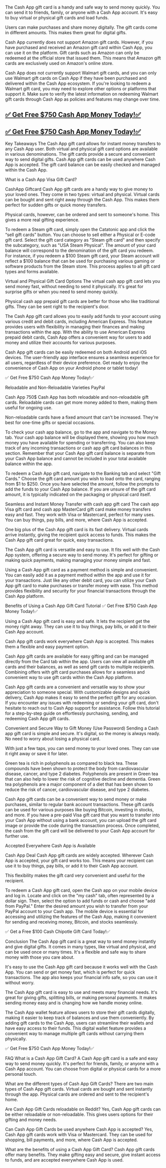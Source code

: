 The Cash App gift card is a handy and safe way to send money quickly. You can send it to friends, family, or anyone with a Cash App account. It's easy to buy virtual or physical gift cards and load funds.

Users can make purchases and share money digitally. The gift cards come in different amounts. This makes them great for digital gifts.

Cash App currently does not support Amazon gift cards. However, if you have purchased and received an Amazon gift card within Cash App, you can use it on the platform. Gift cards such as Amazon can only be redeemed at the official store that issued them. This means that Amazon gift cards are exclusively used on Amazon's online store.

Cash App does not currently support Walmart gift cards, and you can only use Walmart gift cards on Cash App if they have been purchased and delivered within the Cash App ecosystem. If you're looking to redeem a Walmart gift card, you may need to explore other options or platforms that support it. Make sure to verify the latest information on redeeming Walmart gift cards through Cash App as policies and features may change over time.

[✅ Get Free $750 Cash App Money Today!✅](https://todaylink.site/CashApp)
--
[✅ Get Free $750 Cash App Money Today!✅](https://todaylink.site/CashApp)
--
Key Takeaways
The Cash App gift card allows for instant money transfers to any Cash App user.
Both virtual and physical gift card options are available in various denominations.
The gift cards provide a secure and convenient way to send digital gifts.
Cash App gift cards can be used anywhere Cash App is accepted.
The gift card balance can be easily checked and managed within the Cash App.

What is a Cash App Visa Gift Card?



CashApp Giftcard
Cash App gift cards are a handy way to give money to your loved ones. They come in two types: virtual and physical. Virtual cards can be bought and sent right away through the Cash App. This makes them perfect for sudden gifts or quick money transfers.

Physical cards, however, can be ordered and sent to someone's home. This gives a more real gifting experience.

To redeem a Steam gift card, simply open the Catatonic app and click the “sell gift cards” button. You can choose to sell either a Physical or E-code gift card. Select the gift card category as "Steam gift card" and then specify the subcategory, such as "USA Steam Physical". The amount of your card balance will correspond to the denomination of the gift card you redeem. For instance, if you redeem a $100 Steam gift card, your Steam account will reflect a $100 balance that can be used for purchasing various gaming or software products from the Steam store. This process applies to all gift card types and forms available.

Virtual and Physical Gift Card Options
The virtual cash app gift card lets you send money fast, without needing to send it physically. It's great for surprise gifts or when you need to send money quickly.

Physical cash app prepaid gift cards are better for those who like traditional gifts. They can be sent right to the recipient's door.

The Cash App gift card allows you to easily add funds to your account using various credit and debit cards, including American Express. This feature provides users with flexibility in managing their finances and making transactions within the app. With the ability to use American Express prepaid debit cards, Cash App offers a convenient way for users to add money and utilize their accounts for various purposes.

Cash App gift cards can be easily redeemed on both Android and iOS devices. The user-friendly app interface ensures a seamless experience for all users, regardless of their device preference. Get ready to enjoy the convenience of Cash App on your Android phone or tablet today!

✅ Get Free $750 Cash App Money Today!✅

Reloadable and Non-Reloadable Varieties PayPal



Cash App 750$
Cash App has both reloadable and non-reloadable gift cards. Reloadable cards can get more money added to them, making them useful for ongoing use.

Non-reloadable cards have a fixed amount that can't be increased. They're best for one-time gifts or special occasions.

To check your cash app balance, go to the app and navigate to the Money tab. Your cash app balance will be displayed there, showing you how much money you have available for spending or transferring. You can also keep track of any incoming transactions or cash app gift card balances in this section. Remember that your Cash App gift card balance is separate from your Cash App balance and cannot be included in your total available balance within the app.

To redeem a Cash App gift card, navigate to the Banking tab and select "Gift Cards." Choose the gift card amount you wish to load onto the card, ranging from $1 to $250. Once you have selected the amount, follow the prompts to add the funds to your Cash App balance. If you are unsure of the gift card amount, it is typically indicated on the packaging or physical card itself.

Seamless and Instant Money Transfer with cash app gift card
The cash app Visa gift card and cash app MasterCard gift card make money transfers easy and fast. They work with Visa or Mastercard, perfect for many uses. You can buy things, pay bills, and more, where Cash App is accepted.

One big plus of the Cash App gift card is its fast delivery. Virtual cards arrive instantly, giving the recipient quick access to funds. This makes the Cash App gift card great for quick, easy transactions.

The Cash App gift card is versatile and easy to use. It fits well with the Cash App system, offering a secure way to send money. It's perfect for gifting or making quick payments, making managing your money simple and fast.

Using a Cash App gift card as a payment method is simple and convenient. You can easily add it as a payment method within the app and use it for your transactions. Just like any other debit card, you can utilize your Cash App gift card to make purchases or transfer money with ease. This method provides flexibility and security for your financial transactions through the Cash App platform.

Benefits of Using a Cash App Gift Card Tutorial
✅ Get Free $750 Cash App Money Today!✅

Using a Cash App gift card is easy and safe. It lets the recipient get the money right away. They can use it to buy things, pay bills, or add it to their Cash App account.

Cash App gift cards work everywhere Cash App is accepted. This makes them a flexible and easy payment option.

Cash App gift cards are available for easy gifting and can be managed directly from the Card tab within the app. Users can view all available gift cards and their balances, as well as send gift cards to multiple recipients. Combining offers with gift card purchases allows for a seamless and convenient way to use gift cards within the Cash App platform.

Cash App gift cards are a convenient and versatile way to show your appreciation to someone special. With customizable designs and quick delivery, Cash App makes it easy to send the perfect gift for any occasion. If you encounter any issues with redeeming or sending your gift card, don't hesitate to reach out to Cash App support for assistance. Follow this tutorial for a step-by-step guide on effortlessly purchasing, sending, and redeeming Cash App gift cards.

Convenient and Secure Way to Gift Money (Use Password)
Sending a Cash app gift card is simple and secure. It's digital, so the money is always ready. No need to worry about losing a physical card.

With just a few taps, you can send money to your loved ones. They can use it right away or save it for later.

Green tea is rich in polyphenols as compared to black tea. These compounds have been shown to protect the body from cardiovascular disease, cancer, and type 2 diabetes. Polyphenols are present in Green tea that can also help to lower the risk of cognitive decline and dementia. Green tea polyphenols are a major component of a diet that has been shown to reduce the risk of cancer, cardiovascular disease, and type 2 diabetes.

Cash App gift cards can be a convenient way to send money or make purchases, similar to regular bank account transactions. These gift cards can be used for various purposes like buying Bitcoin, investing in stocks, and more. If you have a pre-paid Visa gift card that you want to transfer into your Cash App without using a bank account, you can upload the gift card image or provide the code during the transaction process. Once completed, the cash from the gift card will be delivered to your Cash App account for further use.

Accepted Everywhere Cash App is Available



Cash App Deal
Cash App gift cards are widely accepted. Wherever Cash App is accepted, your gift card works too. This means your recipient can use it to buy things, pay bills, or add it to their Cash App account.

This flexibility makes the gift card very convenient and useful for the recipient.

To redeem a Cash App gift card, open the Cash app on your mobile device and log in. Locate and click on the "my cash" tab, often represented by a dollar sign. Then, select the option to add funds or cash and choose "add from PayPal." Enter the desired amount you wish to transfer from your PayPal account to your Cash app. The mobile device is essential for accessing and utilizing the features of the Cash App, making it convenient for sending and receiving money, Bitcoin, and stocks seamlessly.

✅ Get a Free $100 Cash Chipotle Gift Card Today!✅

Conclusion
The Cash App gift card is a great way to send money instantly and give digital gifts. It comes in many types, like virtual and physical, and can be used once or many times. It's a flexible and safe way to share money with those you care about.

It's easy to use the Cash App gift card because it works well with the Cash App. You can send or get money fast, which is perfect for quick transactions. The app also keeps your financial info safe, so you can use it without worry.

The Cash App gift card is easy to use and meets many financial needs. It's great for giving gifts, splitting bills, or making personal payments. It makes sending money easy and is changing how we handle money online.

The Cash App wallet feature allows users to store their gift cards digitally, making it easier to keep track of balances and use them conveniently. By adding gift cards to the Cash App, users can streamline their wallets and have easy access to their funds. This digital wallet feature provides a convenient way to manage multiple gift cards without carrying them physically.

✅ Get Free $750 Cash App Money Today!✅

FAQ
What is a Cash App Gift Card?
A Cash App gift card is a safe and easy way to send money quickly. It's perfect for friends, family, or anyone with a Cash App account. You can choose from digital or physical cards for a more personal touch.

What are the different types of Cash App Gift Cards?
There are two main types of Cash App gift cards. Virtual cards are bought and sent instantly through the app. Physical cards are ordered and sent to the recipient's home.

Are Cash App Gift Cards reloadable on Reddit?
Yes, Cash App gift cards can be either reloadable or non-reloadable. This gives users options for their gifting and money needs.

Can Cash App Gift Cards be used anywhere Cash App is accepted?
Yes, Cash App gift cards work with Visa or Mastercard. They can be used for shopping, bill payments, and more, where Cash App is accepted.

What are the benefits of using a Cash App Gift Card?
Cash App gift cards offer many benefits. They make gifting easy and secure, give instant access to funds, and are accepted everywhere Cash App is used.
